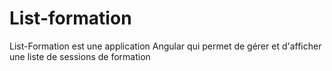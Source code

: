 # List-formation
List-Formation est une application Angular qui permet de gérer et d'afficher une liste de sessions de formation
